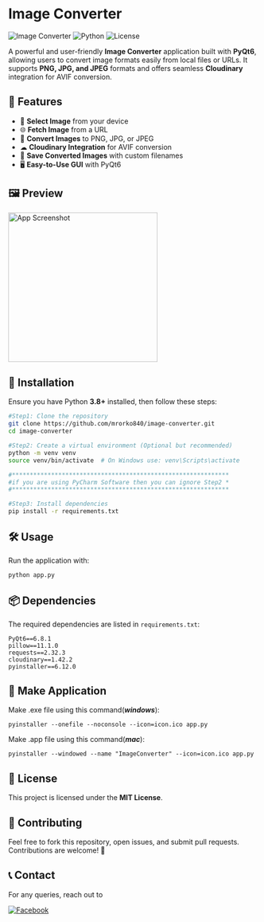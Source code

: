 # Image Converter

![Image Converter](https://img.shields.io/badge/PyQt6-GUI-blue.svg) ![Python](https://img.shields.io/badge/Python-3.8%2B-brightgreen.svg) ![License](https://img.shields.io/badge/License-MIT-yellow.svg)

A powerful and user-friendly **Image Converter** application built with **PyQt6**, allowing users to convert image formats easily from local files or URLs. It supports **PNG, JPG, and JPEG** formats and offers seamless **Cloudinary** integration for AVIF conversion.

## 🚀 Features

- 📂 **Select Image** from your device
- 🌐 **Fetch Image** from a URL
- 🔄 **Convert Images** to PNG, JPG, or JPEG
- ☁ **Cloudinary Integration** for AVIF conversion
- 💾 **Save Converted Images** with custom filenames
- 🖥 **Easy-to-Use GUI** with PyQt6

## 🖼️ Preview

<img src="https://i.imgur.com/8lAgtR7.png" alt="App Screenshot" width="300px">

## 🔧 Installation

Ensure you have Python **3.8+** installed, then follow these steps:

```sh
#Step1: Clone the repository
git clone https://github.com/mrorko840/image-converter.git
cd image-converter

#Step2: Create a virtual environment (Optional but recommended)
python -m venv venv
source venv/bin/activate  # On Windows use: venv\Scripts\activate

#*************************************************************
#if you are using PyCharm Software then you can ignore Step2 *
#*************************************************************

#Step3: Install dependencies
pip install -r requirements.txt
```

## 🛠️ Usage

Run the application with:

```sh
python app.py
```

## 📦 Dependencies

The required dependencies are listed in `requirements.txt`:

```
PyQt6==6.8.1
pillow==11.1.0
requests==2.32.3
cloudinary==1.42.2
pyinstaller==6.12.0
```

## 🔑 Make Application

Make .exe file using this command(**_windows_**):

```
pyinstaller --onefile --noconsole --icon=icon.ico app.py
```

Make .app file using this command(**_mac_**):

```
pyinstaller --windowed --name "ImageConverter" --icon=icon.ico app.py
```

## 📝 License

This project is licensed under the **MIT License**.

## 🤝 Contributing

Feel free to fork this repository, open issues, and submit pull requests. Contributions are welcome! 🎉

## 📞 Contact

For any queries, reach out to

[![Facebook](https://img.shields.io/badge/Facebook-%231877F2.svg?style=for-the-badge&logo=facebook&logoColor=white)](https://www.facebook.com/mr.orko.10)
